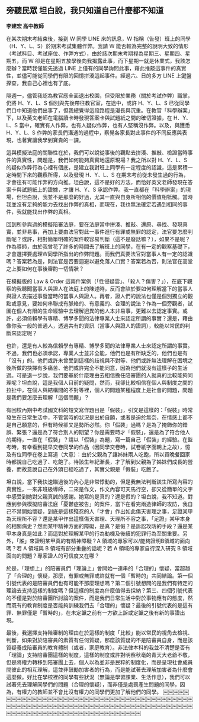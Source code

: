 ## 旁聽民眾 坦白說，我只知道自己什麼都不知道

**李建宏 高中教師**

在某次期末考結束後，接到 W 同學 LINE 來的訊息，W 指稱（告發）班上的同學（H、Y、L、S）於期末考試集體作弊。我請 W 能否較為完整的說明大致的情形（考試科目、考試座位、作弊方式），由於該次期末考期程為星期三、星期四、星期五，而 W 卻是在星期五放學後向我揭露此事，而下星期一就是休業式，我該怎麼辦？當時我僅能先透過 LINE 上僅有的同學詢問此事，藉此推敲這事件的真實性，並儘可能從同學們有限的回憶拼湊這起事件。經過六、日的多方 LINE 上鍵盤探查，我自己心裡也有了底。

隔週一，儘管我認為教官應全面退出校園，但受限於業務（關於考試作弊）職掌，仍將 H、Y、L、S 個別與先後帶往教官室，在途中，或許 H、Y、L、S 已從同學們口中知道他們出事了，但我總覺得這段路程是漫長與沉重。在教官「科學辦案」下，以及英文老師在電腦讀卡時發現答案卡與試題紙之間的確切證據，在 H、Y、L、S 當中，確實有人作弊，也有人疑似作弊，也有人堅稱沒作弊。以及，與獲悉 H、Y、L、S 作弊的家長們溝通的過程中，察覺各家長對此事件的不同反應與表現，也著實讓我學到寶貴的一課。

這與模擬法庭的關聯性在於，我們可以說從事後的觀點去拼湊、推敲、檢證當時事件的真實性，問題是，我們如何能夠真實地還原現場？我之所以對 H、Y、L、S 的疑似作弊行為心裡有個底，是建立我對班上同學有一定程度的認識，這是累積一定時間下來的觀察所得，以及發現 H、Y、L、S 在期末考前從未發生過的行為，才會往有可能作弊的方向推。坦白說，這不是好的方法，而恰好英文老師發現在答案卡與試題紙上的證據，才讓 H、Y、S 承認作弊。我一直都在「科學辦案」的現場，但坦白說，我並不是那麼的好過，尤其一直與自身所相信的價值相牴觸。當時我並沒有足夠的能力去找出作弊的真相，而現在，我也無法確定若遇到相同的事件，我就能找出作弊的真相。

回到所參與過的模擬陪審法庭，要在法庭當中拼湊、推敲、還原、尋找、發現真實，並非易事，再加上要由法官對此一事件進行有罪或無罪的認定，法官要怎麼判斷呢？或許，相對簡單明確的案件較容易判斷（這不是廢話嘛？），如果不是呢？作為導師，由於我曾花了許多的時間去了解班上的同學，在有一定的觀察基礎下，才會選擇要處理W同學所指出的作弊問題。而我們真要法官對當事人有一定的認識嗎？答案若為是，則法官是否要迴避以避免落人口實？答案若為否，則法官在高堂之上要如何在事後審酌一切情狀？

在模擬版的 Law & Order 這兩件案例（「性侵疑雲」、「殺人？傷害？」），在底下觀察的我聽聞當事人與證人在法庭上的陳述時，反而會陷於要如何理解當下的當事人與證人去描述事發當時的當事人與證人。再者，證人們的說法也僅是個別獨立的觀點或意見，要如何串聯成有脈絡的、有意義的、合理的說法？作為一個旁觀者，試圖在個人有限的生命經驗中去理解迥異的他人本非易事，更難以去認定事實。或許，必須倚賴學有專精、博學多聞的法律專業人士來認定所謂的事實？還是，藉由像你我一般的普通人，透過共有的資訊（當事人與證人的證詞），較能以常民的判斷來認定呢？

也許，還是有人較為信賴學有專精、博學多聞的法律專業人士來認定所謂的事實。不過，我們也必須承認，專業人士並非全能，他們也是有所缺乏的，他們也是有「沒有」的。他們或許未曾受到這樣的歧視與不對等、他們或許無法理解在困境之後所做的抉擇有多痛苦、他們或許完全不能同意，因為他們就沒有這樣子的生活過。可是退一步說，我們要基於什麼理由去相信擔任陪審團的人就真的比較能夠同理呢？坦白說，這是我個人目前的疑問，然而，我卻比較相信在個人與制度之間的拉扯中，在個人與結構間的不對等裡，個人的問題某種程度上是社會的問題，問題是我們要怎麼去理解「這個問題」？

有回校內期中考試國文科的短文寫作題目是「假裝」，引文是這樣的：「假裝」時常發生在日常生活中，不管當時的狀況是出於自願，或者是迫於無奈，在情感上都不是自己願意的，但有時候卻又是勢所必然。你「假裝」過嗎？是為了掩飾你的錯誤、緊張？還是為了符合別人的期望？你是需要時才「假裝」，還是為了符合他人的期待，一直在「假裝」？請以「假裝」為題，寫一篇自己「假裝」的經驗。在監考時，有幸看到提早交卷同學的作品（因同學交卷時，試卷紙字面朝上之故），憶及有位同學在卷上寫道（大意）：由於父親為了讓姊妹兩人吃飽，所以買晚餐回家時都說自己吃過了、吃飽了。待該生年紀漸長，才了解到父親為了姊妹們成長的營養，而故意說自己在外頭已經吃過了，其實父親是「假裝」吃飽了。

坦白說，當下我快速瞄過後的內心是非常悸動的，但是我無法判斷該生所寫內容的真實性，一來非班級導師，二來是作文，作文內容可天馬行空，卻又從簡單的文字中感受到她對父親真誠的感謝。她寫的是真的？還是假的？坦白說，我不知道。對應到參與模擬陪審法庭「憂鬱症被告」的案件，當下在看完兩造律師的攻防，我自己不禁開始懷疑，到底是這樣殘忍的人「才會」作出如此傷天害理之事，足證某甲為天理所不容？還是某甲作出這樣傷天害理、天理所不容之事，「足證」某甲本身的相關病史？然而某甲精神方面的障礙，是真？是假？是訴訟攻防的手段？還是某甲本身真是如此？而這對於理解某甲的行為動機及後續的犯罪行為至關重要。另外，「誰」來證明某甲真的有精神障礙？A 領域的專家可以/能夠證明B領域的面向嗎？若 A 領域與 B 領域有部分重疊的話呢？若 A 領域的專家自行深入研究 B 領域面向的問題？專家證人的可信度又在哪？

於是，「理想上」的陪審員們「理論上」會開始一連串的「合理的」懷疑，當超越了「合理的」懷疑，那麼，有罪或無罪或許就有一個「暫時的」共同結論。第一個引號代表的是陪審員們也有可能不那麼理想嗎？第二個引號想問的是我們有特定的理論去支持這樣的制度嗎？但這樣的制度為什麼值得去採納？第三、四個引號代表的不僅是對於陪審團所討論的案件，而是我們日常生活中對於事物應有的態度，然而既有的教育制度是否能夠訓練我們去「合理的」懷疑？最後的引號代表的是這有罪、無罪僅是「暫時的」，在未定讞之前有一方欲上訴或定讞之後有新的事證出現。

最後，我選擇支持陪審制的理由在於這樣的制度「比較」能以常民的視角去檢視、判斷，如果對於陪審員的素質有任何質疑，那麼該質疑的不是陪審員自身，而是該質疑養成陪審員的教育體制（或者，家庭教育）。非法律本科的我並不清楚是否有「理論」支持陪審團這樣的制度，這樣的制度或許對明察秋毫的青天大老爺不敬，但是將權力轉移到陪審團上去，個人以為並非是民粹的制度化，而是呈現社會成員間彼此的相互理解，這並非鼓勵加害者的行為，而是能試著去理解加害者為什麼會這麼做。好比在學校裡的同學有些狀況（無論是學習課業、生活作息），我們可以試著先去理解同學們的問題（合理的懷疑），而非僅是處罰產生問題的同學，因為，有權力的教師並不會比沒有權力的同學們更加了解他們的同學。
￼￼￼￼￼￼￼￼￼￼￼￼￼￼￼￼￼￼￼￼￼￼￼￼￼￼￼￼￼￼￼￼￼￼￼￼￼￼￼￼￼￼￼￼￼￼￼￼￼￼￼￼￼￼￼￼￼￼￼￼￼￼￼￼￼￼￼￼￼￼￼￼￼￼￼￼￼￼￼￼￼￼￼￼￼￼￼￼￼￼￼￼￼￼￼￼￼￼￼￼￼￼￼